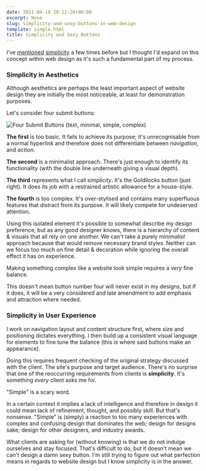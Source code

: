 ```yaml
---
date: 2011-04-18 20:12:28+00:00
excerpt: None
slug: simplicity-and-sexy-buttons-in-web-design
template: single.html
title: Simplicity and Sexy Buttons
---
```


I've [mentioned](/2011/03/28/three-months-in/) [simplicity](/2011/01/16/reflecting-on-aesthetics/) a few times before but I thought I'd expand on this concept within web design as it's such a fundamental part of my process.

### Simplicity in Aesthetics

Although aesthetics are perhaps the least important aspect of website design they are initially the most noticeable, at least for demonstration purposes.

Let's consider four submit buttons:

![Four Submit Buttons (text, minimal, simple, complex)](/images/blog/2011/buttons.png)

**The first** is too basic. It fails to achieve its purpose; it's unrecognisable from a normal hyperlink and therefore does not differentiate between _navigation_, and _action_.

**The second** is a minimalist approach. There's just enough to identify its functionality (with the double line underneath giving a visual depth).

**The third** represents what I call _simplicity_. It's the Goldilocks button (just right). It does its job with a restrained artistic allowance for a house-style.

**The fourth** is too complex. It's over-stylised and contains many superfluous features that distract from its purpose. It will likely compete for undeserved attention.

Using this isolated element it's possible to somewhat describe my design preference, but as any good designer knows, there is a hierarchy of content & visuals that all rely on one another. We can't take a purely _minimalist_ approach because that would remove necessary brand styles. Neither can we focus too much on fine detail & decoration while ignoring the overall effect it has on experience.

Making something complex like a website look simple requires a _very_ fine balance.

This doesn't mean button number four will never exist in my designs, but if it does, it will be a very considered and late amendment to add emphasis and attraction where needed.

### Simplicity in User Experience

I work on navigation layout and content structure first, where size and positioning dictates everything. I then build up a consistent visual language for elements to fine tune the balance (this is where said buttons make an appearance).

Doing this requires frequent checking of the original strategy discussed with the client. The site's purpose and target audience. There's no surprise that one of the reoccurring requirements from clients is **simplicity**. It's something _every_ client asks me for.

"Simple" is a scary word.

In a certain context it implies a lack of intelligence and therefore in design it could mean lack of refinement, thought, and possibly skill. But that's nonsense. "Simple" is (simply) a reaction to too many experiences with complex and confusing design that dominates the web; design for designs sake; design for other designers, and industry awards.

What clients are asking for (without knowing) is that we do not indulge ourselves and stay focused. That's difficult to do, but it doesn't mean we can't design a damn sexy button. I'm still trying to figure out what perfection means in regards to website design but I know simplicity is in the answer.


